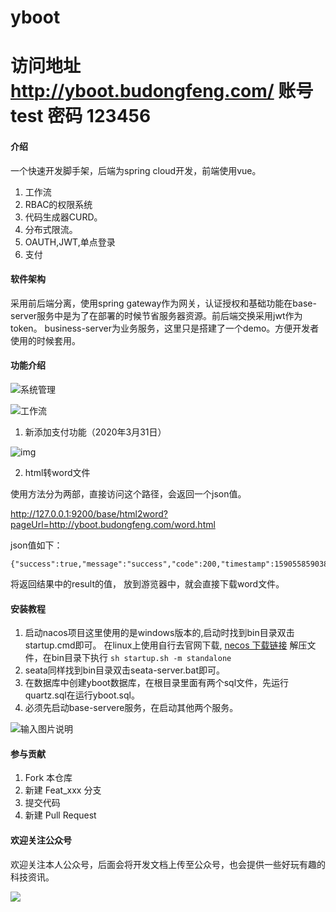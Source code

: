 # yboot

# 访问地址  http://yboot.budongfeng.com/   账号 test  密码 123456

#### 介绍
一个快速开发脚手架，后端为spring cloud开发，前端使用vue。 

1. 工作流
2. RBAC的权限系统
3. 代码生成器CURD。
4. 分布式限流。
5. OAUTH,JWT,单点登录
6. 支付


#### 软件架构
采用前后端分离，使用spring gateway作为网关，认证授权和基础功能在base-server服务中是为了在部署的时候节省服务器资源。前后端交换采用jwt作为token。 business-server为业务服务，这里只是搭建了一个demo。方便开发者使用的时候套用。

#### 功能介绍

![系统管理](https://images.gitee.com/uploads/images/2020/0624/181848_09948e7c_1523748.png)

![工作流](https://images.gitee.com/uploads/images/2020/0624/181848_09948e7c_1523748.png)



1. 新添加支付功能（2020年3月31日）

![img](https://www.cloudbed.vip/file/2020/3/31/49fb944b031642adb30da0f6bbae6e3f.png)

2.  html转word文件

使用方法分为两部，直接访问这个路径，会返回一个json值。

http://127.0.0.1:9200/base/html2word?pageUrl=http://yboot.budongfeng.com/word.html

json值如下：

```
{"success":true,"message":"success","code":200,"timestamp":1590558590389,"result":"http://127.0.0.1:9200/base/file/view/277945827303886848"}
```

将返回结果中的result的值， 放到游览器中，就会直接下载word文件。





#### 安装教程

1.  启动nacos项目这里使用的是windows版本的,启动时找到bin目录双击startup.cmd即可。
    在linux上使用自行去官网下载, [necos 下载链接](https://github.com/alibaba/nacos/releases/download/1.2.0-beta.1/nacos-server-1.2.0-beta.1.tar.gz,) 解压文件，在bin目录下执行 ``` sh startup.sh -m standalone ```  
2.  seata同样找到bin目录双击seata-server.bat即可。
3.  在数据库中创建yboot数据库，在根目录里面有两个sql文件，先运行quartz.sql在运行yboot.sql。
4.  必须先启动base-servere服务，在启动其他两个服务。

![输入图片说明](https://images.gitee.com/uploads/images/2020/0628/131458_21dc4de4_1523748.png "屏幕截图.png")

#### 参与贡献

1. Fork 本仓库
2. 新建 Feat_xxx 分支
3. 提交代码
4. 新建 Pull Request

#### 欢迎关注公众号

欢迎关注本人公众号，后面会将开发文档上传至公众号，也会提供一些好玩有趣的科技资讯。

![](https://images.gitee.com/uploads/images/2020/0624/181848_63a82da6_1523748.png)

  